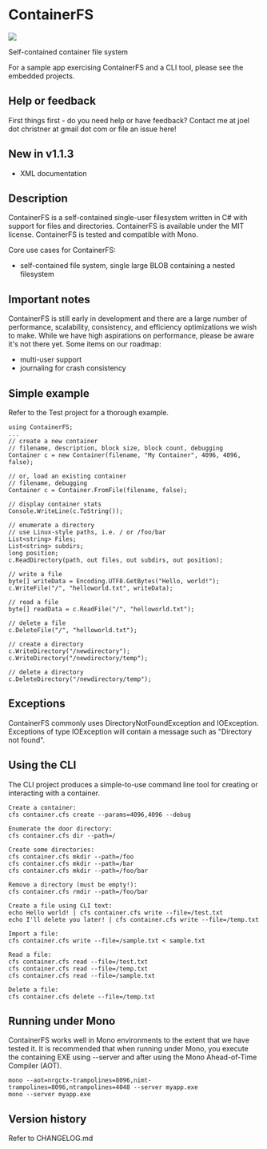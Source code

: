 # ContainerFS

[![][nuget-img]][nuget]

[nuget]:     https://www.nuget.org/packages/ContainerFS/
[nuget-img]: https://badge.fury.io/nu/Object.svg

Self-contained container file system

For a sample app exercising ContainerFS and a CLI tool, please see the embedded projects.

## Help or feedback

First things first - do you need help or have feedback?  Contact me at joel dot christner at gmail dot com or file an issue here!

## New in v1.1.3

- XML documentation

## Description

ContainerFS is a self-contained single-user filesystem written in C# with support for files and directories.  ContainerFS is available under the MIT license.  ContainerFS is tested and compatible with Mono.

Core use cases for ContainerFS:
- self-contained file system, single large BLOB containing a nested filesystem

## Important notes

ContainerFS is still early in development and there are a large number of performance, scalability, consistency, and efficiency optimizations we wish to make.  While we have high aspirations on performance, please be aware it's not there yet.  Some items on our roadmap:
- multi-user support
- journaling for crash consistency

## Simple example

Refer to the Test project for a thorough example.
```
using ContainerFS;
...
// create a new container
// filename, description, block size, block count, debugging
Container c = new Container(filename, "My Container", 4096, 4096, false);

// or, load an existing container
// filename, debugging
Container c = Container.FromFile(filename, false);

// display container stats
Console.WriteLine(c.ToString());

// enumerate a directory
// use Linux-style paths, i.e. / or /foo/bar
List<string> Files;
List<string> subdirs;
long position;
c.ReadDirectory(path, out files, out subdirs, out position);

// write a file
byte[] writeData = Encoding.UTF8.GetBytes("Hello, world!");
c.WriteFile("/", "helloworld.txt", writeData);

// read a file
byte[] readData = c.ReadFile("/", "helloworld.txt");

// delete a file
c.DeleteFile("/", "helloworld.txt");

// create a directory
c.WriteDirectory("/newdirectory");
c.WriteDirectory("/newdirectory/temp");

// delete a directory
c.DeleteDirectory("/newdirectory/temp");
```

## Exceptions

ContainerFS commonly uses DirectoryNotFoundException and IOException.  Exceptions of type IOException will contain a message such as "Directory not found".

## Using the CLI

The CLI project produces a simple-to-use command line tool for creating or interacting with a container.
```
Create a container:
cfs container.cfs create --params=4096,4096 --debug

Enumerate the door directory:
cfs container.cfs dir --path=/

Create some directories:
cfs container.cfs mkdir --path=/foo
cfs container.cfs mkdir --path=/bar
cfs container.cfs mkdir --path=/foo/bar

Remove a directory (must be empty!):
cfs container.cfs rmdir --path=/foo/bar

Create a file using CLI text:
echo Hello world! | cfs container.cfs write --file=/test.txt
echo I'll delete you later! | cfs container.cfs write --file=/temp.txt

Import a file:
cfs container.cfs write --file=/sample.txt < sample.txt

Read a file:
cfs container.cfs read --file=/test.txt
cfs container.cfs read --file=/temp.txt
cfs container.cfs read --file=/sample.txt

Delete a file:
cfs container.cfs delete --file=/temp.txt
```

## Running under Mono

ContainerFS works well in Mono environments to the extent that we have tested it.  It is recommended that when running under Mono, you execute the containing EXE using --server and after using the Mono Ahead-of-Time Compiler (AOT).
```
mono --aot=nrgctx-trampolines=8096,nimt-trampolines=8096,ntrampolines=4048 --server myapp.exe
mono --server myapp.exe
```

## Version history

Refer to CHANGELOG.md
